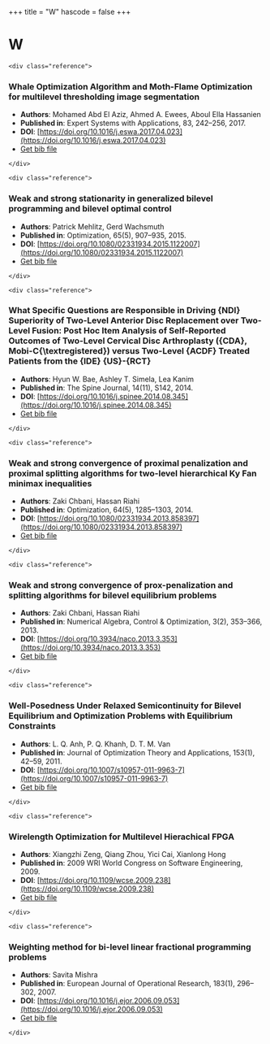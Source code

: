 <!--
File generated by bibs-to-md.jl
-->
+++
title = "W"
hascode = false
+++

# W
~~~
<div class="reference">
~~~
### Whale Optimization Algorithm and Moth-Flame Optimization for multilevel thresholding image segmentation
- **Authors**: Mohamed Abd El Aziz, Ahmed A. Ewees, Aboul Ella Hassanien
- **Published in**: Expert Systems with Applications, 83, 242–256, 2017.
- **DOI**: [https://doi.org/10.1016/j.eswa.2017.04.023](https://doi.org/10.1016/j.eswa.2017.04.023)
- [Get bib file](/bib-files/W/Aziz_2017_110.bib)
~~~
</div>
~~~
~~~
<div class="reference">
~~~
### Weak and strong stationarity in generalized bilevel programming and bilevel optimal control
- **Authors**: Patrick Mehlitz, Gerd Wachsmuth
- **Published in**: Optimization, 65(5), 907–935, 2015.
- **DOI**: [https://doi.org/10.1080/02331934.2015.1122007](https://doi.org/10.1080/02331934.2015.1122007)
- [Get bib file](/bib-files/W/Mehlitz_2015_25.bib)
~~~
</div>
~~~
~~~
<div class="reference">
~~~
### What Specific Questions are Responsible in Driving {NDI} Superiority of Two-Level Anterior Disc Replacement over Two-Level Fusion: Post Hoc Item Analysis of Self-Reported Outcomes of Two-Level Cervical Disc Arthroplasty ({CDA}, Mobi-C{\textregistered}) versus Two-Level {ACDF} Treated Patients from the {IDE} {US}-{RCT}
- **Authors**: Hyun W. Bae, Ashley T. Simela, Lea Kanim
- **Published in**: The Spine Journal, 14(11), S142, 2014.
- **DOI**: [https://doi.org/10.1016/j.spinee.2014.08.345](https://doi.org/10.1016/j.spinee.2014.08.345)
- [Get bib file](/bib-files/W/Bae_2014_283.bib)
~~~
</div>
~~~
~~~
<div class="reference">
~~~
### Weak and strong convergence of proximal penalization and proximal splitting algorithms for two-level hierarchical Ky Fan minimax inequalities
- **Authors**: Zaki Chbani, Hassan Riahi
- **Published in**: Optimization, 64(5), 1285–1303, 2014.
- **DOI**: [https://doi.org/10.1080/02331934.2013.858397](https://doi.org/10.1080/02331934.2013.858397)
- [Get bib file](/bib-files/W/Chbani_2014_72.bib)
~~~
</div>
~~~
~~~
<div class="reference">
~~~
### Weak and strong convergence of prox-penalization and splitting algorithms  for   bilevel equilibrium problems
- **Authors**: Zaki Chbani, Hassan Riahi
- **Published in**: Numerical Algebra, Control & Optimization, 3(2), 353–366, 2013.
- **DOI**: [https://doi.org/10.3934/naco.2013.3.353](https://doi.org/10.3934/naco.2013.3.353)
- [Get bib file](/bib-files/W/Chbani_2013_287.bib)
~~~
</div>
~~~
~~~
<div class="reference">
~~~
### Well-Posedness Under Relaxed Semicontinuity for Bilevel Equilibrium and Optimization Problems with Equilibrium Constraints
- **Authors**: L. Q. Anh, P. Q. Khanh, D. T. M. Van
- **Published in**: Journal of Optimization Theory and Applications, 153(1), 42–59, 2011.
- **DOI**: [https://doi.org/10.1007/s10957-011-9963-7](https://doi.org/10.1007/s10957-011-9963-7)
- [Get bib file](/bib-files/W/2011_71.bib)
~~~
</div>
~~~
~~~
<div class="reference">
~~~
### Wirelength Optimization for Multilevel Hierachical FPGA
- **Authors**: Xiangzhi Zeng, Qiang Zhou, Yici Cai, Xianlong Hong
- **Published in**: 2009 WRI World Congress on Software Engineering, 2009.
- **DOI**: [https://doi.org/10.1109/wcse.2009.238](https://doi.org/10.1109/wcse.2009.238)
- [Get bib file](/bib-files/W/Zeng_2009_126.bib)
~~~
</div>
~~~
~~~
<div class="reference">
~~~
### Weighting method for bi-level linear fractional programming problems
- **Authors**: Savita Mishra
- **Published in**: European Journal of Operational Research, 183(1), 296–302, 2007.
- **DOI**: [https://doi.org/10.1016/j.ejor.2006.09.053](https://doi.org/10.1016/j.ejor.2006.09.053)
- [Get bib file](/bib-files/W/Mishra_2007_234.bib)
~~~
</div>
~~~

